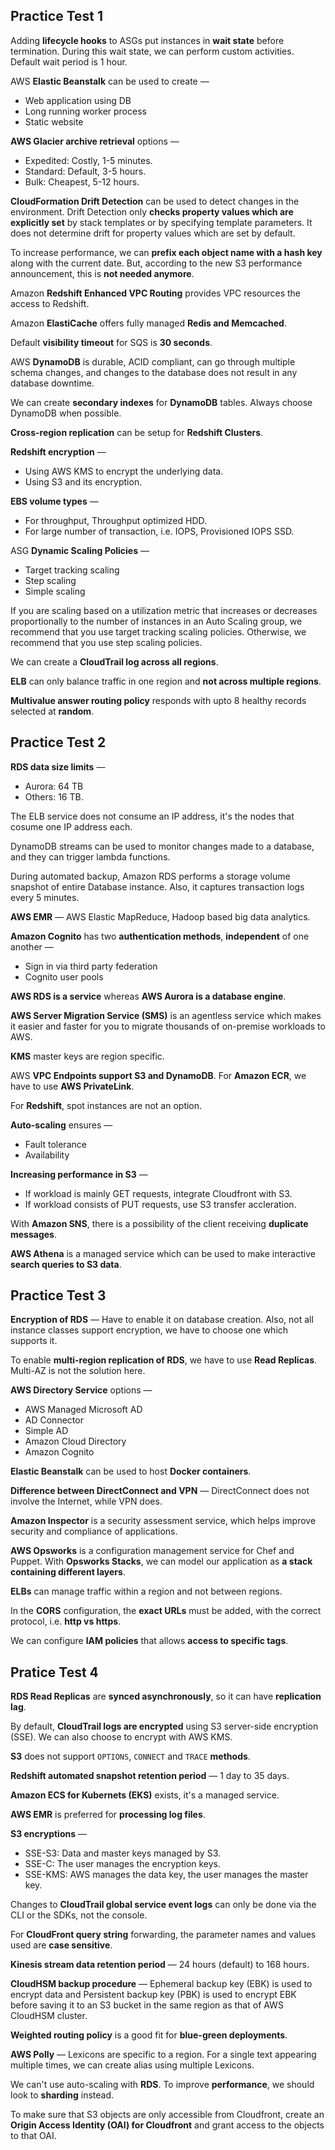 ## Practice Test 1

Adding __lifecycle hooks__ to ASGs put instances in __wait state__ before termination. During this wait state, we can perform custom activities. Default wait period is 1 hour.

AWS __Elastic Beanstalk__ can be used to create —
- Web application using DB
- Long running worker process
- Static website

__AWS Glacier archive retrieval__ options —
- Expedited: Costly, 1-5 minutes.
- Standard: Default, 3-5 hours.
- Bulk: Cheapest, 5-12 hours.

__CloudFormation Drift Detection__ can be used to detect changes in the environment. Drift Detection only __checks property values which are explicitly set__ by stack templates or by specifying template parameters. It does not determine drift for property values which are set by default.

To increase performance, we can __prefix each object name with a hash key__ along with the current date. But, according to the new S3 performance announcement, this is __not needed anymore__.

Amazon __Redshift Enhanced VPC Routing__ provides VPC resources the access to Redshift.

Amazon __ElastiCache__ offers fully managed __Redis and Memcached__. 

Default __visibility timeout__ for SQS is __30 seconds__.

AWS __DynamoDB__ is durable, ACID compliant, can go through multiple schema changes, and changes to the database does not result in any database downtime.

We can create __secondary indexes__ for __DynamoDB__ tables. Always choose DynamoDB when possible.

__Cross-region replication__ can be setup for __Redshift Clusters__.
 
__Redshift encryption__ —
- Using AWS KMS to encrypt the underlying data.
- Using S3 and its encryption.


__EBS volume types__ —
- For throughput, Throughput optimized HDD.
- For large number of transaction, i.e. IOPS, Provisioned IOPS SSD.
 

ASG __Dynamic Scaling Policies__ —
- Target tracking scaling
- Step scaling
- Simple scaling

If you are scaling based on a utilization metric that increases or decreases proportionally to the number of instances in an Auto Scaling group, we recommend that you use target tracking scaling policies. Otherwise, we recommend that you use step scaling policies. 

We can create a __CloudTrail log across all regions__.

__ELB__ can only balance traffic in one region and __not across multiple regions__.

__Multivalue answer routing policy__ responds with upto 8 healthy records selected at __random__.


## Practice Test 2

__RDS data size limits__ —
- Aurora: 64 TB
- Others: 16 TB.

The ELB service does not consume an IP address, it's the nodes that cosume one IP address each.

DynamoDB streams can be used to monitor changes made to a database, and they can trigger lambda functions.

During automated backup, Amazon RDS performs a storage volume snapshot of entire Database instance. Also, it captures transaction logs every 5 minutes.

__AWS EMR__ — AWS Elastic MapReduce, Hadoop based big data analytics.

__Amazon Cognito__ has two __authentication methods__, __independent__ of one another —
- Sign in via third party federation
- Cognito user pools

__AWS RDS is a service__ whereas __AWS Aurora is a database engine__.

__AWS Server Migration Service (SMS)__ is an agentless service which makes it easier and faster for you to migrate thousands of on-premise workloads to AWS.

__KMS__ master keys are region specific.

AWS __VPC Endpoints support S3 and DynamoDB__. For __Amazon ECR__, we have to use __AWS PrivateLink__.

For __Redshift__, spot instances are not an option.

__Auto-scaling__ ensures —
- Fault tolerance
- Availability

__Increasing performance in S3__ —
- If workload is mainly GET requests, integrate Cloudfront with S3.
- If workload consists of PUT requests, use S3 transfer accleration.

With __Amazon SNS__, there is a possibility of the client receiving __duplicate messages__.

__AWS Athena__ is a managed service which can be used to make interactive __search queries to S3 data__.


## Practice Test 3
 
__Encryption of RDS__ — Have to enable it on database creation. Also, not all instance classes support encryption, we have to choose one which supports it.

To enable __multi-region replication of RDS__, we have to use __Read Replicas__. Multi-AZ is not the solution here.

__AWS Directory Service__ options —
- AWS Managed Microsoft AD
- AD Connector
- Simple AD
- Amazon Cloud Directory
- Amazon Cognito

__Elastic Beanstalk__ can be used to host __Docker containers__.

__Difference between DirectConnect and VPN__ — DirectConnect does not involve the Internet, while VPN does.

__Amazon Inspector__ is a security assessment service, which helps improve security and compliance of applications.

__AWS Opsworks__ is a configuration management service for Chef and Puppet. With __Opsworks Stacks__, we can model our application as __a stack containing different layers__.

__ELBs__ can manage traffic within a region and not between regions.

In the __CORS__ configuration, the __exact URLs__ must be added, with the correct protocol, i.e. __http vs https__.

We can configure __IAM policies__ that allows __access to specific tags__.

## Pratice Test 4

__RDS Read Replicas__ are __synced asynchronously__, so it can have __replication lag__.

By default, __CloudTrail logs are encrypted__ using S3 server-side encryption (SSE). We can also choose to encrypt with AWS KMS.

__S3__ does not support `OPTIONS`, `CONNECT` and `TRACE` __methods__. 

__Redshift automated snapshot retention period__ — 1 day to 35 days.

__Amazon ECS for Kubernets (EKS)__ exists, it's a managed service.

__AWS EMR__ is preferred for __processing log files__.

__S3 encryptions__ —
- SSE-S3: Data and master keys managed by S3.
- SSE-C: The user manages the encryption keys.
- SSE-KMS: AWS manages the data key, the user manages the master key.

Changes to __CloudTrail global service event logs__ can only be done via the CLI or the SDKs, not the console.

For __CloudFront query string__ forwarding, the parameter names and values used are __case sensitive__.

__Kinesis stream data retention period__ — 24 hours (default) to 168 hours.

__CloudHSM backup procedure__ — Ephemeral backup key (EBK) is used to encrypt data and Persistent backup key (PBK) is used to encrypt EBK before saving it to an S3 bucket in the same region as that of AWS CloudHSM cluster.

__Weighted routing policy__ is a good fit for __blue-green deployments__.

__AWS Polly__ — Lexicons are specific to a region. For a single text appearing multiple times, we can create alias using multiple Lexicons.

We can't use auto-scaling with __RDS__. To improve __performance__, we should look to __sharding__ instead.

To make sure that S3 objects are only accessible from Cloudfront, create an __Origin Access Identity (OAI) for Cloudfront__ and grant access to the objects to that OAI.

